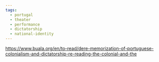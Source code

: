 ```yaml
---
tags:
  - portugal
  - theater
  - performance
  - dictatorship
  - national-identity
---
```

https://www.buala.org/en/to-read/dere-memorization-of-portuguese-colonialism-and-dictatorship-re-reading-the-colonial-and-the